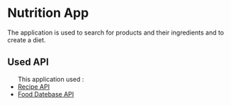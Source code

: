 # Nutrition App

The application is used to search for products and their ingredients and to create a diet.

## Used API
<ul>This application used :
        <li>
<a target="_blank" href="https://developer.edamam.com/edamam-docs-recipe-api">Recipe API</a></li>
        <li>
<a target="_blank" href="https://developer.edamam.com/food-database-api-docs">Food Datebase API</a></li>
       </ul>
